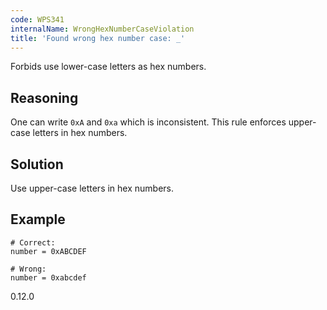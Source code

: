 ```yaml
---
code: WPS341
internalName: WrongHexNumberCaseViolation
title: 'Found wrong hex number case: _'
---
```


Forbids use lower-case letters as hex numbers.

## Reasoning
One can write `0xA` and `0xa` which is inconsistent. This rule
enforces upper-case letters in hex numbers.

## Solution
Use upper-case letters in hex numbers.

## Example

    # Correct:
    number = 0xABCDEF
    
    # Wrong:
    number = 0xabcdef

<div class="versionadded">

0.12.0

</div>